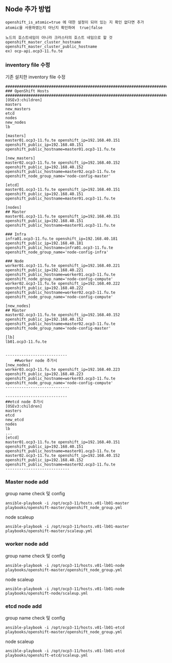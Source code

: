 ## Node 추가 방법 

	openshift_is_atomic=true 에 대한 설정이 되어 있는 지 확인 없다면 추가 
	atomic을 사용하였는지 아닌지 확인하여  true|false
	
	노드의 호스트네임이 아니라 크러스터의 호스트 네임으로 할 것 
	openshift_master_cluster_hostname	
	openshift_master_cluster_public_hostname
    ex) ocp-api.ocp3-11.fu.te

### inventory file 수정 
기존 설치한 inventory file 수정 


	###########################################################################
	### OpenShift Hosts
	###########################################################################
	[OSEv3:children]
	masters
	new_masters
	etcd
	nodes
	new_nodes
	lb

	[masters]
	master01.ocp3-11.fu.te openshift_ip=192.168.40.151 openshift_public_ip=192.168.40.151 openshift_public_hostname=master01.ocp3-11.fu.te

	[new_masters]
	master02.ocp3-11.fu.te openshift_ip=192.168.40.152 openshift_public_ip=192.168.40.152 openshift_public_hostname=master02.ocp3-11.fu.te openshift_node_group_name='node-config-master'

	[etcd]
	master01.ocp3-11.fu.te openshift_ip=192.168.40.151 openshift_public_ip=192.168.40.151 openshift_public_hostname=master01.ocp3-11.fu.te

	[nodes]
	## Master
	master01.ocp3-11.fu.te openshift_ip=192.168.40.151 openshift_public_ip=192.168.40.151 openshift_public_hostname=master01.ocp3-11.fu.te

	### Infra
	infra01.ocp3-11.fu.te openshift_ip=192.168.40.181 openshift_public_ip=192.168.40.181  openshift_public_hostname=infra01.ocp3-11.fu.te openshift_node_group_name='node-config-infra'

	### Node
	worker01.ocp3-11.fu.te openshift_ip=192.168.40.221 openshift_public_ip=192.168.40.221 openshift_public_hostname=worker01.ocp3-11.fu.te openshift_node_group_name='node-config-compute'
	worker02.ocp3-11.fu.te openshift_ip=192.168.40.222 openshift_public_ip=192.168.40.222 openshift_public_hostname=worker02.ocp3-11.fu.te openshift_node_group_name='node-config-compute'

	[new_nodes]
	## Master
	master02.ocp3-11.fu.te openshift_ip=192.168.40.152 openshift_public_ip=192.168.40.152 openshift_public_hostname=master02.ocp3-11.fu.te openshift_node_group_name='node-config-master'

	[lb]
	lb01.ocp3-11.fu.te
	
	
	---------------------------
        ##worker node 추가시
	[new_nodes]
	worker03.ocp3-11.fu.te openshift_ip=192.168.40.223 openshift_public_ip=192.168.40.223 openshift_public_hostname=worker03.ocp3-11.fu.te openshift_node_group_name='node-config-compute'
	----------------------------

	---------------------------
	##etcd node 추가시
	[OSEv3:children]
	masters
	etcd
	new_etcd
	nodes
	lb
	...
	[etcd]
	master01.ocp3-11.fu.te openshift_ip=192.168.40.151 openshift_public_ip=192.168.40.151 openshift_public_hostname=master01.ocp3-11.fu.te
	master02.ocp3-11.fu.te openshift_ip=192.168.40.152 openshift_public_ip=192.168.40.152 openshift_public_hostname=master02.ocp3-11.fu.te
	----------------------------


### Master  node  add 
group name check 및  config


	ansible-playbook -i /opt/ocp3-11/hosts.v01-lb01-master playbooks/openshift-master/openshift_node_group.yml 

node scaleup

	ansible-playbook -i /opt/ocp3-11/hosts.v01-lb01-master playbooks/openshift-master/scaleup.yml
	
### worker node  add 
group name check 및  config

	ansible-playbook -i /opt/ocp3-11/hosts.v01-lb01-node playbooks/openshift-master/openshift_node_group.yml 

node scaleup

	ansible-playbook -i /opt/ocp3-11/hosts.v01-lb01-node  playbooks/openshift-node/scaleup.yml

### etcd node  add 
group name check 및  config

	ansible-playbook -i /opt/ocp3-11/hosts.v01-lb01-etcd playbooks/openshift-master/openshift_node_group.yml 

node scaleup

	ansible-playbook -i /opt/ocp3-11/hosts.v01-lb01-etcd  playbooks/openshift-etcd/scaleup.yml
